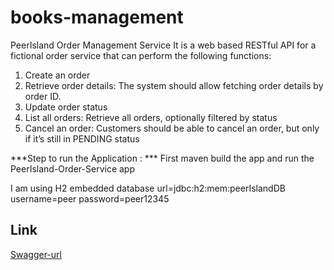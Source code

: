 # books-management
PeerIsland Order Management Service
It is a web based RESTful API for a fictional order service that can perform the
following functions:
1. Create an order
2. Retrieve order details: The system should allow fetching order details by order ID.
3. Update order status
4. List all orders: Retrieve all orders, optionally filtered by status
5. Cancel an order: Customers should be able to cancel an order, but only if it’s still in PENDING status

***Step to run the Application : ***
First maven build the app and run the PeerIsland-Order-Service app

I am using H2 embedded database
url=jdbc:h2:mem:peerIslandDB
username=peer
password=peer12345

## Link

[Swagger-url](http://localhost:8081/swagger-ui/index.html)


